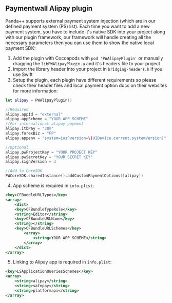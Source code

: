 Paymentwall Alipay plugin
------------------------------
Panda++ supports external payment system injection (which are in our defined payment system (PS) list). Each time you want to add a new payment system, you have to include it's native SDK into your project along with our plugin framework, our framework will handle creating all the necessary parameters then you can use them to show the native local payment SDK:

1. Add the plugin with Cocoapods with `pod 'PWAlipayPlugin'` or manually dragging the `libPWAlipayPlugin.a` and it's headers file to your project
2. Import the library header into your project in `bridging-headers.h` if you use Swift
3. Setup the plugin, each plugin have different requirements so please check their header files and local payment option docs on their websites for more information:
```swift
let alipay = PWAlipayPlugin()

//Required
alipay.appId = "external"
alipay.appScheme = "YOUR APP SCHEME"
//For international alipay payment
alipay.itbPay = "30m"
alipay.forexBiz = "FP"
alipay.appenv = "system=ios^version=\(UIDevice.current.systemVersion)"

//Optional
alipay.pwProjectKey = "YOUR PROJECT KEY"
alipay.pwSecretKey = "YOUR SECRET KEY"
alipay.signVersion = 3

//Add to CoreSDK
PWCoreSDK.sharedInstance().addCustomPaymentOptions([alipay])
```
4. App scheme is required in `info.plist`:
```xml
<key>CFBundleURLTypes</key>
<array>
    <dict>
    <key>CFBundleTypeRole</key>
    <string>Editor</string>
    <key>CFBundleURLName</key>
    <string></string>
    <key>CFBundleURLSchemes</key>
        <array>
            <string>YOUR APP SCHEME</string>
        </array>
    </dict>
</array>
```
5. Linking to Alipay app is required in `info.plist`:
```xml
<key>LSApplicationQueriesSchemes</key>
<array>
    <string>alipay</string>
    <string>safepay</string>
    <string>platformapi</string>
</array>
```

